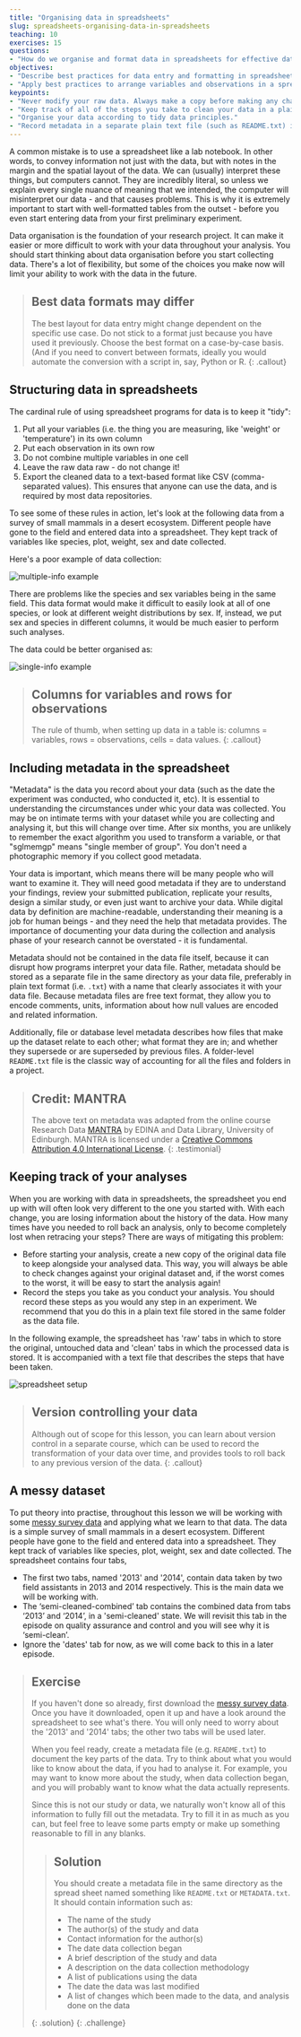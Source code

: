 ```yaml
---
title: "Organising data in spreadsheets"
slug: spreadsheets-organising-data-in-spreadsheets
teaching: 10
exercises: 15
questions:
- "How do we organise and format data in spreadsheets for effective data use?"
objectives:
- "Describe best practices for data entry and formatting in spreadsheets."
- "Apply best practices to arrange variables and observations in a spreadsheet."
keypoints:
- "Never modify your raw data. Always make a copy before making any changes."
- "Keep track of all of the steps you take to clean your data in a plain text file."
- "Organise your data according to tidy data principles."
- "Record metadata in a separate plain text file (such as README.txt) in your project root folder or folder with data."
---
```


A common mistake is to use a spreadsheet like a lab notebook. In other words,
to convey information not just with the data, but with notes in the margin and the spatial layout of the data.
We can (usually) interpret these things, but computers cannot. They are incredibly literal, so unless we explain
every single nuance of meaning that we intended, the computer will misinterpret our data - and that causes problems. This is why it is extremely important to start with well-formatted
tables from the outset - before you even start entering data from your first preliminary experiment.

Data organisation is the foundation of your research project. It can make it easier or more difficult
to work with your data throughout your analysis. You should start
thinking about data organisation before you start collecting data. There's a lot of flexibility, but some of the
choices you make now will limit your ability to work with the data in the future.

> ## Best data formats may differ
> The best layout for data entry might change dependent on the specific use case. Do not stick to a format just because
> you have used it previously. Choose the best format on a case-by-case basis. (And if you need to convert between formats,
> ideally you would automate the conversion with a script in, say, Python or R.
{: .callout}

## Structuring data in spreadsheets

The cardinal rule of using spreadsheet programs for data is to keep it "tidy":

1. Put all your variables (i.e. the thing you are measuring,
   like 'weight' or 'temperature') in its own column
2. Put each observation in its own row
3. Do not combine multiple variables in one cell
4. Leave the raw data raw - do not change it!
5. Export the cleaned data to a text-based format like CSV (comma-separated values). This
   ensures that anyone can use the data, and is required by most data repositories.

To see some of these rules in action, let's look at the following data from a survey of small mammals in a desert
ecosystem. Different people have gone to the field and entered data into a spreadsheet. They kept track of variables
like species, plot, weight, sex and date collected.

Here's a poor example of data collection:

![multiple-info example](fig/multiple-info.png)

There are problems like the species and sex variables being in the same field. This data format would make it difficult
to easily look at all of one species, or look at different weight distributions by sex. If, instead, we put sex and
species in different columns, it would be much easier to perform such analyses.

The data could be better organised as:

![single-info example](fig/single-info.png)

> ## Columns for variables and rows for observations
> The rule of thumb, when setting up data in a table is: columns = variables, rows = observations, cells = data values.
{: .callout}

## <a name="metadata"></a> Including metadata in the spreadsheet

"Metadata" is the data you record about your data (such as the date the experiment was conducted, who conducted it, etc). It
is essential to understanding the circumstances under whic your data was collected. You may be on intimate terms with
your dataset while you are collecting and analysing it, but this will change over time. After six months, you are
 unlikely to remember the exact algorithm you used to transform a variable, or that "sglmemgp" means "single member of
 group". You don't need a photographic memory if you collect good metadata.

Your data is important, which means there will be many people who will want to examine it. They will need good metadata if they
are to understand your findings, review your submitted publication, replicate your results, design a similar study, or
even just want to archive your data. While digital data by definition are machine-readable, understanding their meaning
is a job for human beings - and they need the help that metadata provides. The importance of documenting your data
during the collection and analysis phase of your research cannot be overstated - it is fundamental.

Metadata should not be contained in the data file itself, because it can disrupt how programs interpret your data file.
Rather, metadata should be stored as a separate file in the same directory as your data file, preferably in plain text
format (i.e. `.txt`) with a name that clearly associates it with your data file. Because metadata files are free text format,
they allow you to encode comments, units, information about how null values are encoded and related information.

Additionally, file or database level metadata describes how files that make up the dataset relate to each other; what format they are
in; and whether they supersede or are superseded by previous files. A folder-level `README.txt` file is the classic way of accounting for
all the files and folders in a project.

> ## Credit: MANTRA
> The above text on metadata was adapted from the online course Research Data [MANTRA](http://datalib.edina.ac.uk/mantra) by EDINA and Data Library, University of Edinburgh. MANTRA is licensed under a [Creative Commons Attribution 4.0 International License](https://creativecommons.org/licenses/by/4.0/).
{: .testimonial}

## Keeping track of your analyses

When you are working with data in spreadsheets, the spreadsheet you end up with will often look very different to the one
you started with. With each change, you are losing information about the history of the data. How many times have you
needed to roll back an analysis, only to become completely lost when retracing your steps? There are ways of mitigating
this problem:

- Before starting your analysis, create a new copy of the original data file to keep alongside your analysed data. This
way, you will always be able to check changes against your original dataset and, if the worst comes to the worst, it
will be easy to start the analysis again!
- Record the steps you take as you conduct your analysis. You should record
these steps as you would any step in an experiment. We recommend that you
do this in a plain text file stored in the same folder as the data file.

In the following example, the spreadsheet has 'raw' tabs in which to store the original, untouched data and 'clean'
tabs in which the processed data is stored. It is accompanied with a text file that describes the steps that have been
taken.

![spreadsheet setup](fig/spreadsheet-setup-updated.png)

> ## Version controlling your data
> Although out of scope for this lesson, you can learn about version control in a separate course,
> which can be used to record the transformation of your data over time, and provides tools to roll back to any
> previous version of the data.
{: .callout}

## A messy dataset

To put theory into practise, throughout this lesson we will be working with some [messy survey
data](data/messy_survey_data.xls) and applying what we learn to that data. The data is a simple
survey of small mammals in a desert ecosystem. Different people have gone to the field and entered data into a
spreadsheet. They kept track of variables like species, plot, weight, sex and date collected. The spreadsheet contains
four tabs,

- The first two tabs, named '2013' and '2014', contain data taken by two field assistants in 2013 and 2014 respectively.
  This is the main data we will be working with.
- The ‘semi-cleaned-combined’ tab contains the combined data from tabs ‘2013’ and ‘2014’, in a 'semi-cleaned' state. We
  will revisit this tab in the episode on quality assurance and control and you will see why it is ‘semi-clean’.
- Ignore the 'dates' tab for now, as we will come back to this in a later episode.

> ## Exercise
> If you haven't done so already, first download the [messy survey data](data/messy_survey_data.xls).
> Once you have it downloaded, open it up and have a look around the spreadsheet to see what's there. You will only need
> to worry about the '2013' and '2014' tabs; the other two tabs will be used later.
>
> When you feel ready, create a metadata file (e.g. `README.txt`) to document the key parts of the data. Try to think
> about what you would like to know about the data, if you had to analyse it. For example, you may want to know more
> about the study, when data collection began, and you will probably want to know what the data actually represents.
>
> Since this is not our study or data, we naturally won't know all of this information to fully fill out the metadata.
> Try to fill it in as much as you can, but feel free to leave some parts empty or make up something reasonable to fill
> in any blanks.
>
> > ## Solution
> > You should create a metadata file in the same directory as the spread sheet named something like `README.txt` or
> `METADATA.txt`. It should contain information such as:
> >
> > - The name of the study
> > - The author(s) of the study and data
> > - Contact information for the author(s)
> > - The date data collection began
> > - A brief description of the study and data
> > - A description on the data collection methodology
> > - A list of publications using the data
> > - The date the data was last modified
> > - A list of changes which been made to the data, and analysis done on the data
> >
> {: .solution}
{: .challenge}
